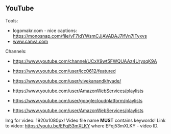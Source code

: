 YouTube
-

Tools:
* logomakr.com - nice captions: https://monosnap.com/file/vF7IdYWsmCJjAVADAJ7lfVn7ITyxvs
* www.canva.com

Channels:
* https://www.youtube.com/channel/UCxX9wt5FWQUAAz4UrysqK9A
* https://www.youtube.com/user/lcc0612/featured
* https://www.youtube.com/user/vivekanandkhyade/

* https://www.youtube.com/user/AmazonWebServices/playlists
* https://www.youtube.com/user/googlecloudplatform/playlists
* https://www.youtube.com/user/AmazonWebServices/playlists

Img for video: 1920x1080px!
Video file name **MUST** contains keywords!
Link to video: https://youtu.be/EFqj53mXLKY where EFqj53mXLKY - video ID.
